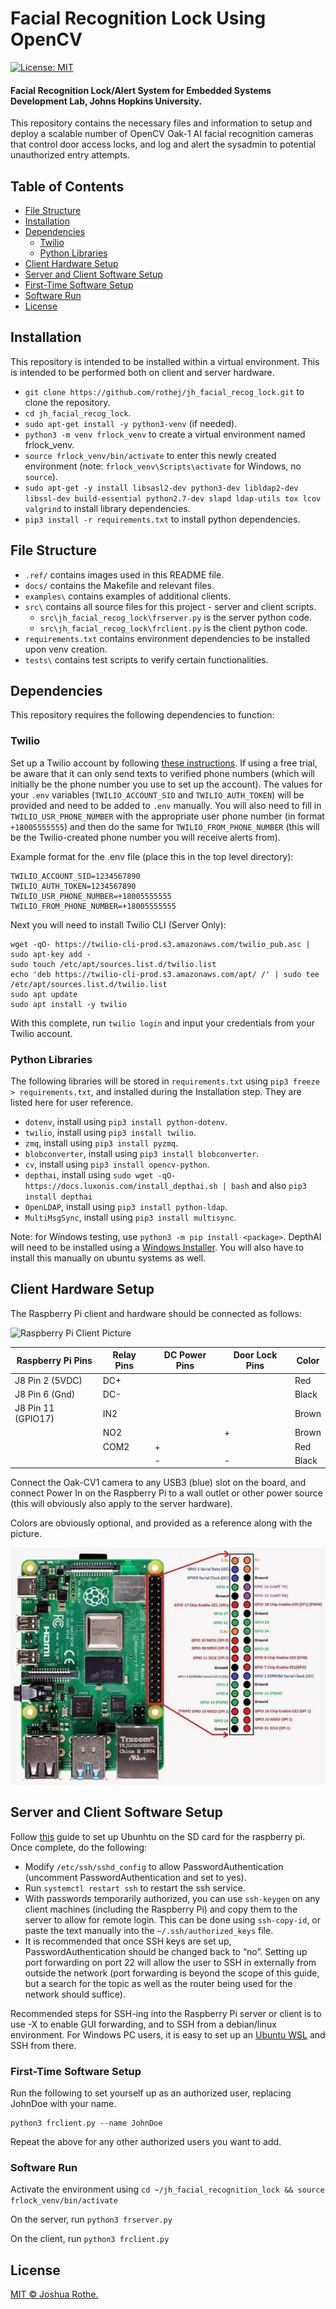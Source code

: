 # Facial Recognition Lock Using OpenCV

[![License: MIT](https://img.shields.io/badge/License-MIT-yellow.svg)](https://opensource.org/licenses/MIT)

#### Facial Recognition Lock/Alert System for Embedded Systems Development Lab, Johns Hopkins University. 

This repository contains the necessary files and information to setup and deploy a scalable number of OpenCV Oak-1 AI facial recognition cameras that control door access locks, and log and alert the sysadmin to potential unauthorized entry attempts.

## Table of Contents

- [File Structure](#file-structure)
- [Installation](#installation)
- [Dependencies](#depedencies)
    - [Twilio](#twilio)
    - [Python Libraries](#python-libraries)
- [Client Hardware Setup](#hw-setup)
- [Server and Client Software Setup](#server-setup)
- [First-Time Software Setup](#first-time)
- [Software Run](#software-run)
- [License](#license)

## Installation <a name="installation"></a>

This repository is intended to be installed within a virtual environment. This is intended to be performed both on client and server hardware.

- `git clone https://github.com/rothej/jh_facial_recog_lock.git` to clone the repository.
- `cd jh_facial_recog_lock`.
- `sudo apt-get install -y python3-venv` (if needed).
- `python3 -m venv frlock_venv` to create a virtual environment named frlock_venv.
- `source frlock_venv/bin/activate` to enter this newly created environment (note: `frlock_venv\Scripts\activate` for Windows, no `source`).
- `sudo apt-get -y install libsasl2-dev python3-dev libldap2-dev libssl-dev build-essential python2.7-dev slapd ldap-utils tox lcov valgrind` to install library dependencies.
- `pip3 install -r requirements.txt` to install python dependencies.

## File Structure <a name="file-structure"></a>

- `.ref/` contains images used in this README file.
- `docs/` contains the Makefile and relevant files.
- `examples\` contains examples of additional clients.
- `src\` contains all source files for this project - server and client scripts.
    - `src\jh_facial_recog_lock\frserver.py` is the server python code.
    - `src\jh_facial_recog_lock\frclient.py` is the client python code.
- `requirements.txt` contains environment dependencies to be installed upon venv creation.
- `tests\` contains test scripts to verify certain functionalities.

## Dependencies <a name="dependencies"></a>

This repository requires the following dependencies to function:

### Twilio <a name="twilio"></a>

Set up a Twilio account by following [these instructions](https://www.twilio.com/docs/sms/quickstart/python). If using a free trial, be aware that it can only send texts to verified phone numbers (which will initially be the phone number you use to set up the account). The values for your `.env` variables (`TWILIO_ACCOUNT_SID` and `TWILIO_AUTH_TOKEN`) will be provided and need to be added to `.env` manually. You will also need to fill in `TWILIO_USR_PHONE_NUMBER` with the appropriate user phone number (in format `+18005555555`) and then do the same for `TWILIO_FROM_PHONE_NUMBER` (this will be the Twilio-created phone number you will receive alerts from).

Example format for the .env file (place this in the top level directory):

```
TWILIO_ACCOUNT_SID=1234567890
TWILIO_AUTH_TOKEN=1234567890
TWILIO_USR_PHONE_NUMBER=+18005555555
TWILIO_FROM_PHONE_NUMBER=+18005555555
```

Next you will need to install Twilio CLI (Server Only):

```
wget -qO- https://twilio-cli-prod.s3.amazonaws.com/twilio_pub.asc | sudo apt-key add -
sudo touch /etc/apt/sources.list.d/twilio.list
echo 'deb https://twilio-cli-prod.s3.amazonaws.com/apt/ /' | sudo tee /etc/apt/sources.list.d/twilio.list
sudo apt update
sudo apt install -y twilio
```

With this complete, run `twilio login` and input your credentials from your Twilio account.

### Python Libraries <a name="python-libraries"></a>

The following libraries will be stored in `requirements.txt` using `pip3 freeze > requirements.txt`, and installed during the Installation step. They are listed here for user reference.

- `dotenv`, install using `pip3 install python-dotenv`.
- `twilio`, install using `pip3 install twilio`.
- `zmq`, install using `pip3 install pyzmq`.
- `blobconverter`, install using `pip3 install blobconverter`.
- `cv`, install using `pip3 install opencv-python`.
- `depthai`, install using `sudo wget -qO- https://docs.luxonis.com/install_depthai.sh | bash` and also `pip3 install depthai`
- `OpenLDAP`, install using `pip3 install python-ldap`.
- `MultiMsgSync`, install using `pip3 install multisync`.

Note: for Windows testing, use `python3 -m pip install <package>`. DepthAI will need to be installed using a [Windows Installer](https://docs.luxonis.com/en/latest/pages/tutorials/first_steps/#first-steps-with-depthai). You will also have to install this manually on ubuntu systems as well.

## Client Hardware Setup <a name="hw-setup"></a>

The Raspberry Pi client and hardware should be connected as follows:

![Raspberry Pi Client Picture](.ref/rpi-client.png)

| Raspberry Pi Pins  | Relay Pins | DC Power Pins | Door Lock Pins | Color |
| ------------------ | ---------- | ------------- | -------------- | ----- |
| J8 Pin 2 (5VDC)    | DC+        |               |                | Red   |
| J8 Pin 6 (Gnd)     | DC-        |               |                | Black |
| J8 Pin 11 (GPIO17) | IN2        |               |                | Brown |
|                    | NO2        |               | +              | Brown |
|                    | COM2       | +             |                | Red   |
|                    |            | -             | -              | Black |

Connect the Oak-CV1 camera to any USB3 (blue) slot on the board, and connect Power In on the Raspberry Pi to a wall outlet or other power source (this will obviously also apply to the server hardware).

Colors are obviously optional, and provided as a reference along with the picture.

![Raspberry Pi Client Picture](.ref/rpi-pinouts.png)

## Server and Client Software Setup <a name="server-setup"></a>

Follow [this](https://ubuntu.com/tutorials/how-to-install-ubuntu-desktop-on-raspberry-pi-4#1-overview) guide to set up Ubunhtu on the SD card for the raspberry pi. Once complete, do the following:

- Modify `/etc/ssh/sshd_config` to allow PasswordAuthentication (uncomment PasswordAuthentication and set to yes).
- Run `systemctl restart ssh` to restart the ssh service. 
- With passwords temporarily authorized, you can use `ssh-keygen` on any client machines (including the Raspberry Pi) and copy them to the server to allow for remote login. This can be done using `ssh-copy-id`, or paste the text manually into the `~/.ssh/authorized_keys` file.
- It is recommended that once SSH keys are set up, PasswordAuthentication should be changed back to “no”. Setting up port forwarding on port 22 will allow the user to SSH in externally from outside the network (port forwarding is beyond the scope of this guide, but a search for the topic as well as the router being used for the network should suffice).

Recommended steps for SSH-ing into the Raspberry Pi server or client is to use -X to enable GUI forwarding, and to SSH from a debian/linux environment. For Windows PC users, it is easy to set up an [Ubuntu WSL](https://learn.microsoft.com/en-us/windows/wsl/install) and SSH from there.

### First-Time Software Setup <a name="first-time"></a>

Run the following to set yourself up as an authorized user, replacing JohnDoe with your name.

```
python3 frclient.py --name JohnDoe
```

Repeat the above for any other authorized users you want to add.

### Software Run <a name="software-run"></a>

Activate the environment using `cd ~/jh_facial_recognition_lock && source frlock_venv/bin/activate`

On the server, run `python3 frserver.py`

On the client, run `python3 frclient.py`

## License <a name="license"></a>

[MIT © Joshua Rothe.](../LICENSE)
